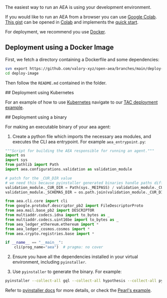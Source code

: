 
The easiest way to run an AEA is using your development environment.

If you would like to run an AEA from a browser you can use <a href="https://colab.research.google.com" target="_blank">Google Colab</a>. <a href="https://gist.github.com/DavidMinarsch/2eeb1541508a61e828b497ab161e1834" target="_blank">This gist</a> can be opened in <a href="https://colab.research.google.com" target="_blank">Colab</a> and implements the <a href="../quickstart">quick start</a>.

For deployment, we recommend you use <a href="https://www.docker.com/" target="_blank">Docker</a>.

## Deployment using a Docker Image

First, we fetch a directory containing a Dockerfile and some dependencies:
``` bash
svn export https://github.com/valory-xyz/open-aea/branches/main/deploy-image
cd deploy-image
```

Then follow the `README.md` contained in the folder.

## Deployment using Kubernetes

For an example of how to use <a href="https://kubernetes.io" target="_blank">Kubernetes</a> navigate to our <a href="https://github.com/valory-xyz/open-aea/tree/main/examples/tac_deploy" target="_blank">TAC deployment example</a>.

## Deployment using a binary

For making an executable binary of your aea agent:

1. Create a python file which imports the necessary aea modules, and executes the CLI aea entrypoint. For example `aea_entrypoint.py`:
```python
"""Script for building the AEA responsible for running an agent."""
import os
import sys
from pathlib import Path
import aea.configurations.validation as validation_module

# patch for the _CUR_DIR value
# we need this because pyinstaller generated binaries handle paths differently
validation_module._CUR_DIR = Path(sys._MEIPASS) / validation_module._CUR_DIR
validation_module._SCHEMAS_DIR = os.path.join(validation_module._CUR_DIR, "schemas")

from aea.cli.core import cli
from google.protobuf.descriptor_pb2 import FileDescriptorProto
from aea.mail.base_pb2 import DESCRIPTOR
from multiaddr.codecs.idna import to_bytes as _
from multiaddr.codecs.uint16be import to_bytes as _
from aea_ledger_ethereum.ethereum import *
from aea_ledger_cosmos.cosmos import *
from aea.crypto.registries.base import *

if __name__ == "__main__":
    cli(prog_name="aea")  # pragma: no cover
```

2. Ensure you have all the dependencies installed in your virtual environment, including `pyinstaller`.

3. Use `pyinstaller` to generate the binary. For example:
```bash
pyinstaller --collect-all gql --collect-all hypothesis --collect-all pycoingecko --collect-all scipy --hidden-import numpy --collect-all pandas --collect-all pyfolio --collect-all twitter_text --collect-all google.generativeai --collect-all peewee --collect-data eth_account --collect-all aea --collect-all autonomy --collect-all operate --collect-all aea_ledger_ethereum --collect-all aea_ledger_cosmos --collect-all aea_ledger_ethereum_flashbots --hidden-import aea_ledger_ethereum --hidden-import aea_ledger_cosmos --hidden-import aea_ledger_ethereum_flashbots --hidden-import grpc --hidden-import openapi_core --collect-all google.protobuf --collect-all openapi_core --collect-all openapi_spec_validator --collect-all asn1crypto --hidden-import py_ecc --hidden-import pytz --collect-all twikit --collect-all twitter_text_parser --collect-all textblob --collect-all backports.tarfile --collect-all js2py --onefile aea_entrypoint.py --name aea_bin
```

Refer to <a href="https://pyinstaller.org/en/stable/usage.html">pyinstaller docs</a> for more details, or check the <a href="https://github.com/valory-xyz/olas-operate-app/blob/v0.2.0-rc137/Makefile#L24-L27">Pearl's example</a>.
